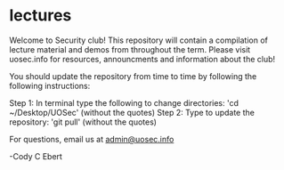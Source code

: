 # lectures
Welcome to Security club! This repository will contain a compilation of lecture material and demos from throughout the term. Please visit uosec.info for resources, announcments and information about the club!

You should update the repository from time to time by following the following instructions:

Step 1: In terminal type the following to change directories: 'cd ~/Desktop/UOSec' (without the quotes)
Step 2: Type to update the repository: 'git pull' (without the quotes) 

For questions, email us at admin@uosec.info

-Cody C Ebert
